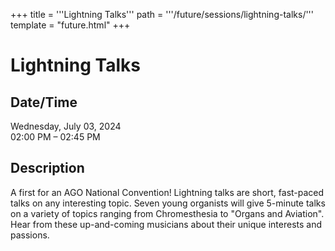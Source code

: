 +++
title = '''Lightning Talks'''
path = '''/future/sessions/lightning-talks/'''
template = "future.html"
+++

<h1>Lightning Talks</h1>

<h2>Date/Time</h2>
<p>Wednesday, July 03, 2024<br>
02:00 PM – 02:45 PM</p>
<h2>Description</h2>

A first for an AGO National Convention! Lightning talks are short, fast-paced talks on any interesting topic. Seven young organists will give 5-minute talks on a variety of topics ranging from Chromesthesia to "Organs and Aviation". Hear from these up-and-coming musicians about their unique interests and passions.


